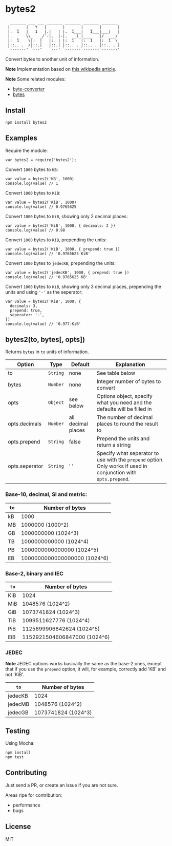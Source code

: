 bytes2
======

```
  _______ ___ ___ _______ _______ _______ _______
 |   _   |   Y   |       |   _   |   _   |       |
 |.  1   |   1   |.|   | |.  1___|   1___|___|   |
 |.  _   \\_   _/`-|.  |-|.  __)_|____   |/  ___/
 |:  1    \|:  |   |:  | |:  1   |:  1   |:  1  \
 |::.. .  /|::.|   |::.| |::.. . |::.. . |::.. . |
 `-------' `---'   `---' `-------`-------`-------'
```

Convert bytes to another unit of information.

**Note** Implementation based on [this wikipedia article](https://en.wikipedia.org/wiki/Units_of_information).

**Note** Some related modules:
- [byte-converter](https://www.npmjs.com/package/byte-converter)
- [bytes](https://www.npmjs.com/package/bytes)

Install
-------

```
npm install bytes2
```

Examples
--------

Require the module:
```
var bytes2 = require('bytes2');
```

Convert `1000` bytes to `KB`:
```
var value = bytes2('KB', 1000)
console.log(value) // 1
```

Convert `1000` bytes to `KiB`:
```
var value = bytes2('KiB', 1000)
console.log(value) // 0.9765625
```

Convert `1000` bytes to `KiB`, showing only 2 decimal places:
```
var value = bytes2('KiB', 1000, { decimals: 2 })
console.log(value) // 0.98
```

Convert `1000` bytes to `KiB`, prepending the units:
```
var value = bytes2('KiB', 1000, { prepend: true })
console.log(value) // '0.9765625 KiB'
```

Convert `1000` bytes to `jedecKB`, prepending the units:
```
var value = bytes2('jedecKB', 1000, { prepend: true })
console.log(value) // '0.9765625 KB'
```

Convert `1000` bytes to `KiB`, showing only 3 decimal places, prepending the units and using `'-'` as the seperator:
```
var value = bytes2('KiB', 1000, {
  decimals: 3,
  prepend: true,
  seperator: '-',
})
console.log(value) // '0.977-KiB'
```

bytes2(to, bytes[, opts])
-------------------------

Returns `bytes` in `to` units of information.

Option         | Type         | Default            | Explanation
-------------- | -------------| ------------------ | ------------
to             | `String`     | none               | See table below
bytes          | `Number`     | none               | Integer number of bytes to convert
opts           | `Object`     | see below          | Options object, specify what you need and the defaults will be filled in
opts.decimals  | `Number`     | all decimal places | The number of decimal places to round the result to
opts.prepend   | `String`     | false              | Prepend the units and return a string
opts.seperator | `String`     | ' '                | Specify what seperator to use with the `prepend` option. Only works if used in conjunction with `opts.prepend`.

### Base-10, decimal, SI and metric:

`to`           | Number of bytes
-------------- | ----------------
kB             | 1000
MB             | 1000000 (1000^2)
GB             | 1000000000 (1024^3)
TB             | 1000000000000 (1024^4)
PB             | 1000000000000000 (1024^5)
EB             | 1000000000000000000 (1024^6)

### Base-2, binary and IEC

`to`           | Number of bytes
-------------- | ----------------
KiB            | 1024
MiB            | 1048576 (1024^2)
GiB            | 1073741824 (1024^3)
TiB            | 1099511627776 (1024^4)
PiB            | 1125899906842624 (1024^5)
EiB            | 1152921504606847000 (1024^6)

### JEDEC

**Note** JEDEC options works basically the same as the base-2 ones, except
that if you use the `prepend` option, it will, for example, correctly add
'KB' and not 'KiB'.

`to`           | Number of bytes
-------------- | ----------------
jedecKB        | 1024
jedecMB        | 1048576 (1024^2)
jedecGB        | 1073741824 (1024^3)

Testing
-------

Using Mocha:

```
npm install
npm test
```

Contributing
------------

Just send a PR, or create an issue if you are not sure.

Areas ripe for contribution:
- performance
- bugs

License
-------

MIT
